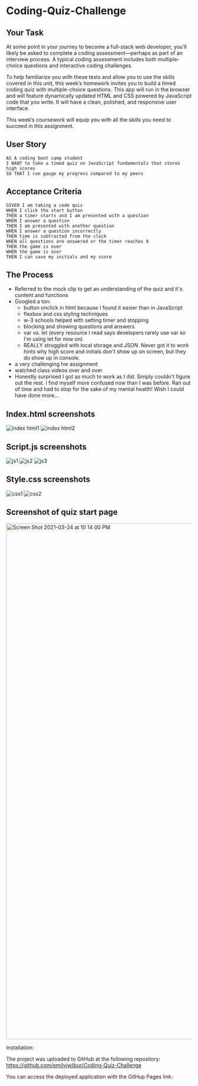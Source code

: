 
# Coding-Quiz-Challenge

## Your Task

At some point in your journey to become a full-stack web developer, you’ll likely be asked to complete a coding assessment&mdash;perhaps as part of an interview process. A typical coding assessment includes both multiple-choice questions and interactive coding challenges. 

To help familiarize you with these tests and allow you to use the skills covered in this unit, this week’s homework invites you to build a timed coding quiz with multiple-choice questions. This app will run in the browser and will feature dynamically updated HTML and CSS powered by JavaScript code that you write. It will have a clean, polished, and responsive user interface. 

This week’s coursework will equip you with all the skills you need to succeed in this assignment.

## User Story

```
AS A coding boot camp student
I WANT to take a timed quiz on JavaScript fundamentals that stores high scores
SO THAT I can gauge my progress compared to my peers
```

## Acceptance Criteria

```
GIVEN I am taking a code quiz
WHEN I click the start button
THEN a timer starts and I am presented with a question
WHEN I answer a question
THEN I am presented with another question
WHEN I answer a question incorrectly
THEN time is subtracted from the clock
WHEN all questions are answered or the timer reaches 0
THEN the game is over
WHEN the game is over
THEN I can save my initials and my score
```


## The Process

- Referred to the mock clip to get an understanding of the quiz and it's content and functions
- Googled a ton:
    - button onclick in html because I found it easier than in JavaScript
    - flexbox and css styling techniques
    - w-3 schools helped with setting timer and stopping
    - blocking and showing questions and answers
    - var vs. let (every resource I read says developers rarely use var so I'm using let for now on)
    - REALLY struggled with local storage and JSON. Never got it to work hints why high score and initials don't show up on screen, but they do show up in console.
- a very challenging hw assignment
- watched class videos over and over 
- Honestly surprised I got as much to work as I did. Simply couldn't figure out the rest. I find myself more confused now than I was before. Ran out of time and had to stop for the sake of my mental health! Wish I could have done more...


## Index.html screenshots

![index html1](https://user-images.githubusercontent.com/79462454/112408209-ca0e3a80-8ced-11eb-8e39-f1a0323f08cf.png)
![index html2](https://user-images.githubusercontent.com/79462454/112408190-be227880-8ced-11eb-9ed5-ebb922819b5c.png)




## Script.js screenshots

![js1](https://user-images.githubusercontent.com/79462454/112408236-d5616600-8ced-11eb-83fb-af760d4bc92a.png)
![js2](https://user-images.githubusercontent.com/79462454/112408244-d85c5680-8ced-11eb-966f-22b10363ea6d.png)
![js3](https://user-images.githubusercontent.com/79462454/112408263-deeace00-8ced-11eb-8fc6-d5ecc6f104fb.png)



## Style.css screenshots

![css1](https://user-images.githubusercontent.com/79462454/112408288-eb6f2680-8ced-11eb-9d4c-f180394915d5.png)
![css2](https://user-images.githubusercontent.com/79462454/112408304-ef9b4400-8ced-11eb-80f4-a90ba161006b.png)

## Screenshot of quiz start page
<img width="1400" alt="Screen Shot 2021-03-24 at 10 14 00 PM" src="https://user-images.githubusercontent.com/79462454/112408522-515bae00-8cee-11eb-831d-67b592c35d93.png">


Installation:

The project was uploaded to GitHub at the following repository: https://github.com/emilyjwilbur/Coding-Quiz-Challenge

You can access the deployed application with the GitHup Pages link: 






